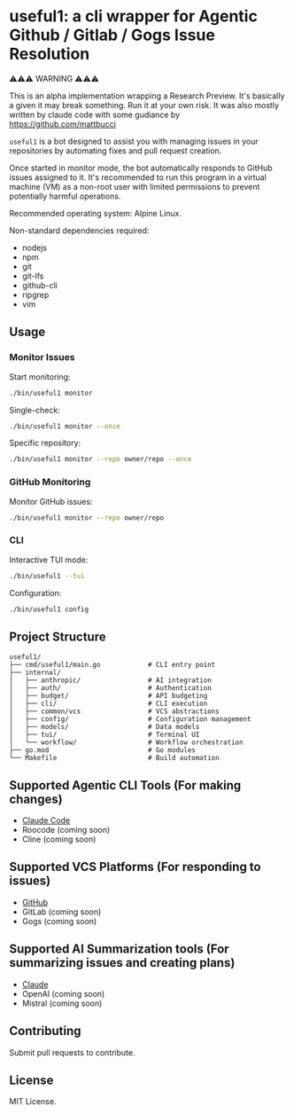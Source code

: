 # useful1: a cli wrapper for Agentic Github / Gitlab / Gogs Issue Resolution

⚠️⚠️⚠️ WARNING ⚠️⚠️⚠️

This is an alpha implementation wrapping a Research Preview. It's basically a given it may break something. 
Run it at your own risk. It was also mostly written by claude code with some gudiance by https://github.com/mattbucci

`useful1` is a bot designed to assist you with managing issues in your repositories by automating fixes and pull request creation.

Once started in monitor mode, the bot automatically responds to GitHub issues assigned to it. It's recommended to run this program in a virtual machine (VM) as a non-root user with limited permissions to prevent potentially harmful operations.

Recommended operating system: Alpine Linux.

Non-standard dependencies required:
- nodejs
- npm
- git
- git-lfs
- github-cli
- ripgrep
- vim

## Usage

### Monitor Issues

Start monitoring:
```bash
./bin/useful1 monitor
```

Single-check:
```bash
./bin/useful1 monitor --once
```

Specific repository:
```bash
./bin/useful1 monitor --repo owner/repo --once
```

### GitHub Monitoring 

Monitor GitHub issues:
```bash
./bin/useful1 monitor --repo owner/repo
```

### CLI

Interactive TUI mode:
```bash
./bin/useful1 --tui
```

Configuration:
```bash
./bin/useful1 config
```

## Project Structure

```
useful1/
├── cmd/useful1/main.go            # CLI entry point
├── internal/
│   ├── anthropic/                 # AI integration
│   ├── auth/                      # Authentication
│   ├── budget/                    # API budgeting
│   ├── cli/                       # CLI execution
│   ├── common/vcs                 # VCS abstractions
│   ├── config/                    # Configuration management
│   ├── models/                    # Data models
│   ├── tui/                       # Terminal UI
│   └── workflow/                  # Workflow orchestration
├── go.mod                         # Go modules
└── Makefile                       # Build automation
```

## Supported Agentic CLI Tools (For making changes)

  - [Claude Code](https://www.npmjs.com/package/@anthropic-ai/claude-code)
  - Roocode (coming soon)
  - Cline (coming soon)

## Supported VCS Platforms (For responding to issues)

- [GitHub](https://github.com)
- GitLab (coming soon)
- Gogs (coming soon)

## Supported AI Summarization tools (For summarizing issues and creating plans)

- [Claude](https://claude.ai)
- OpenAI (coming soon)
- Mistral (coming soon)


## Contributing

Submit pull requests to contribute.

## License

MIT License.

